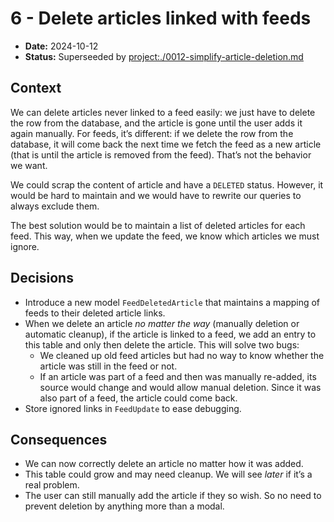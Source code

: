 <!--
SPDX-FileCopyrightText: 2023-2025 Legadilo contributors

SPDX-License-Identifier: CC-BY-SA-4.0
-->

# 6 - Delete articles linked with feeds

* **Date:** 2024-10-12
* **Status:** Superseeded by <project:./0012-simplify-article-deletion.md>

## Context

We can delete articles never linked to a feed easily: we just have to delete the row from the database, and the article is gone until the user adds it again manually.
For feeds, it’s different: if we delete the row from the database, it will come back the next time we fetch the feed as a new article (that is until the article is removed from the feed).
That’s not the behavior we want.

We could scrap the content of article and have a `DELETED` status.
However, it would be hard to maintain and we would have to rewrite our queries to always exclude them.

The best solution would be to maintain a list of deleted articles for each feed.
This way, when we update the feed, we know which articles we must ignore.


## Decisions

* Introduce a new model `FeedDeletedArticle` that maintains a mapping of feeds to their deleted article links.
* When we delete an article *no matter the way* (manually deletion or automatic cleanup), if the article is linked to a feed, we add an entry to this table and only then delete the article. This will solve two bugs:
  * We cleaned up old feed articles but had no way to know whether the article was still in the feed or not.
  * If an article was part of a feed and then was manually re-added, its source would change and would allow manual deletion. Since it was also part of a feed, the article could come back.
* Store ignored links in `FeedUpdate` to ease debugging.


## Consequences

* We can now correctly delete an article no matter how it was added.
* This table could grow and may need cleanup. We will see *later* if it’s a real problem.
* The user can still manually add the article if they so wish. So no need to prevent deletion by anything more than a modal.
